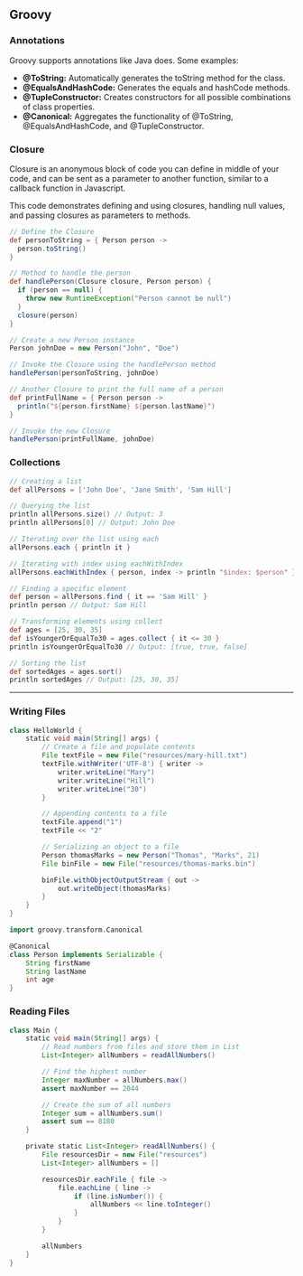 ## Groovy

### Annotations

Groovy supports annotations like Java does. Some examples:
  - **@ToString:** Automatically generates the toString method for the class.
  - **@EqualsAndHashCode:** Generates the equals and hashCode methods.
  - **@TupleConstructor:** Creates constructors for all possible combinations of class properties.
  - **@Canonical:** Aggregates the functionality of @ToString, @EqualsAndHashCode, and @TupleConstructor.

### Closure 

Closure is an anonymous block of code you can define in middle of your code, and can be sent as a parameter to another function, similar to a callback function in Javascript.

This code demonstrates defining and using closures, handling null values, and passing closures as parameters to methods.

```groovy
// Define the Closure
def personToString = { Person person ->
  person.toString()
}

// Method to handle the person
def handlePerson(Closure closure, Person person) {
  if (person == null) {
    throw new RuntimeException("Person cannot be null")
  }
  closure(person)
}

// Create a new Person instance
Person johnDoe = new Person("John", "Doe")

// Invoke the Closure using the handlePerson method
handlePerson(personToString, johnDoe)

// Another Closure to print the full name of a person
def printFullName = { Person person ->
  println("${person.firstName} ${person.lastName}")
}

// Invoke the new Closure
handlePerson(printFullName, johnDoe)
```

### Collections

```groovy
// Creating a list
def allPersons = ['John Doe', 'Jane Smith', 'Sam Hill']

// Querying the list
println allPersons.size() // Output: 3
println allPersons[0] // Output: John Doe

// Iterating over the list using each
allPersons.each { println it }

// Iterating with index using eachWithIndex
allPersons.eachWithIndex { person, index -> println "$index: $person" }

// Finding a specific element
def person = allPersons.find { it == 'Sam Hill' }
println person // Output: Sam Hill

// Transforming elements using collect
def ages = [25, 30, 35]
def isYoungerOrEqualTo30 = ages.collect { it <= 30 }
println isYoungerOrEqualTo30 // Output: [true, true, false]

// Sorting the list
def sortedAges = ages.sort()
println sortedAges // Output: [25, 30, 35]
```

---

### Writing Files

```groovy
class HelloWorld {
    static void main(String[] args) {
        // Create a file and populate contents
        File textFile = new File("resources/mary-hill.txt")
        textFile.withWriter('UTF-8') { writer ->
            writer.writeLine("Mary")
            writer.writeLine("Hill")
            writer.writeLine("30")
        }

        // Appending contents to a file
        textFile.append("1")
        textFile << "2"

        // Serializing an object to a file
        Person thomasMarks = new Person("Thomas", "Marks", 21)
        File binFile = new File("resources/thomas-marks.bin")

        binFile.withObjectOutputStream { out ->
            out.writeObject(thomasMarks)
        }
    }
}

import groovy.transform.Canonical

@Canonical
class Person implements Serializable {
    String firstName
    String lastName
    int age
}
```

### Reading Files

```groovy
class Main {
    static void main(String[] args) {
        // Read numbers from files and store them in List
        List<Integer> allNumbers = readAllNumbers()

        // Find the highest number
        Integer maxNumber = allNumbers.max()
        assert maxNumber == 2044

        // Create the sum of all numbers
        Integer sum = allNumbers.sum()
        assert sum == 8180
    }

    private static List<Integer> readAllNumbers() {
        File resourcesDir = new File("resources")
        List<Integer> allNumbers = []

        resourcesDir.eachFile { file ->
            file.eachLine { line ->
                if (line.isNumber()) {
                    allNumbers << line.toInteger()
                }
            }
        }

        allNumbers
    }
}
```

